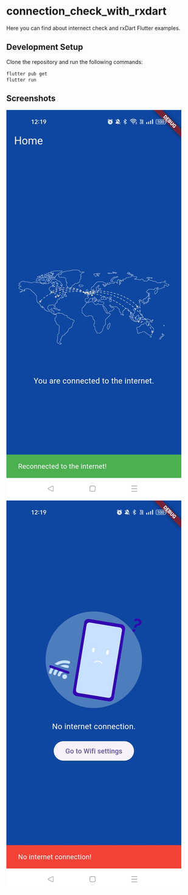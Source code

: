 # connection_check_with_rxdart

Here you can find about internect check and rxDart Flutter examples.

## Development Setup
Clone the repository and run the following commands:
```
flutter pub get
flutter run
```

## Screenshots

 <div class="container">
    <div class="image-container">
      <img src="assets/screenshot.jpeg" alt="Screenshot 1">
    </div>
    <div class="image-container">
      <img src="assets/screenshot2.jpeg" alt="Screenshot 2">
    </div>
  </div>

